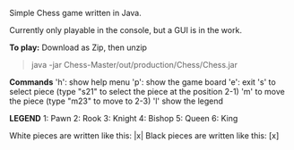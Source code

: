 Simple Chess game written in Java.

Currently only playable in the console, but a GUI is in the work.


**To play:**
Download as Zip, then unzip
> java -jar Chess-Master/out/production/Chess/Chess.jar


**Commands**
'h': show help menu
'p': show the game board
'e': exit
's' to select piece (type "s21" to select the piece at the position 2-1)
'm' to move the piece (type "m23" to move to 2-3)
'l' show the legend

**LEGEND**
1: Pawn
2: Rook
3: Knight
4: Bishop
5: Queen
6: King

White pieces are written like this: |x|
Black pieces are written like this: [x]
